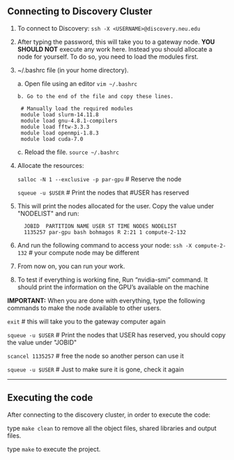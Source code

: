 ## Connecting to Discovery Cluster

1. To connect to Discovery:
`ssh -X <USERNAME>@discovery.neu.edu`

2. After typing the password, this will take you to a gateway node. **YOU SHOULD NOT** execute any work here. Instead you should allocate a node for yourself. To do so, you need to load the modules first.

3.  ~/.bashrc file (in your home directory).

	a. Open file using an editor `vim ~/.bashrc`

        b. Go to the end of the file and copy these lines.

	     # Manually load the required modules
	     module load slurm-14.11.8
	     module load gnu-4.8.1-compilers
	     module load fftw-3.3.3
	     module load openmpi-1.8.3
	     module load cuda-7.0

    c. Reload the file. `source ~/.bashrc`

4. Allocate the resources:

	`salloc -N 1 --exclusive -p par-gpu` # Reserve the node
	
	`squeue -u $USER` # Print the nodes that #USER has reserved

5. This will print the nodes allocated for the user. Copy the value under "NODELIST" and run:

	     JOBID	PARTITION NAME USER ST TIME NODES NODELIST 
	     1135257 par-gpu bash bohmagos R 2:21 1 compute-2-132

6. And run the following command to access your node:
	`ssh -X compute-2-132` # your compute node may be different
7. From now on, you can run your work.

8. To test if everything is working fine, Run “nvidia-smi” command. It should print the information on the GPU’s available on the machine

**IMPORTANT:** When you are done with everything, type the following commands to make the node available to other users.

`exit` # this will take you to the gateway computer again

`squeue -u $USER` # Print the nodes that USER has reserved, you should copy the value under "JOBID"

`scancel 1135257` # free the node so another person can use it 

`squeue -u $USER` # Just to make sure it is gone, check it again

___

## Executing the code

After connecting to the discovery cluster, in order to execute the code:

  type `make clean` to remove all the object files, shared libraries and output files.

type `make` to execute the project.